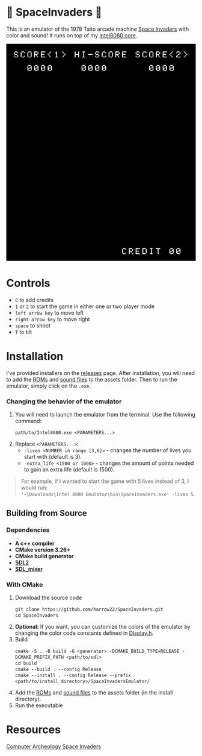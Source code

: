 # 👾 SpaceInvaders 👾
This is an emulator of the 1978 Taito arcade machine [Space Invaders](https://en.wikipedia.org/wiki/Space_Invaders) with color and sound! It runs on top of my [Intel8080 core](https://github.com/harrow22/Intel8080).  
<p align="center">
  <img alt="Spacefight Invaders attract mode gif" src="https://raw.githubusercontent.com/harrow22/SpaceInvaders/master/examples/attract_mode.gif" />
</p>

# Controls
* `C` to add credits
* `1` or `2` to start the game in either one or two player mode
* `left arrow key` to move left
* `right arrow key` to move right
* `space` to shoot
* `T` to tilt

# Installation
I've provided installers on the [releases](https://github.com/harrow22/SpaceInvaders/releases) page. After installation, you will need to add the [ROMs](assets/roms) and [sound files](assets/sound) to the assets folder. Then to run the emulator, simply click on the `.exe`.

### Changing the behavior of the emulator
1) You will need to launch the emulator from the terminal. Use the following command:
   ```
   path/to/Intel8080.exe <PARAMETERS...>
   ```
2) Replace `<PARAMETERS...>`:
   * `-lives <NUMBER in range [3,6]>` - changes the number of lives you start with (default is 3).
   * `-extra_life <1500 or 1000>` - changes the amount of points needed to gain an extra life (default is 1500).

> For example, if I wanted to start the game with 5 lives instead of 3, I would run: <br/>
> `'~\Downloads\Intel 8080 Emulator\bin\SpaceInvaders.exe' -lives 5`.

## Building from Source
### Dependencies
* **A c++ compiler**
* **CMake version 3.26+**
* **CMake build generator**
* **[SDL2](https://github.com/libsdl-org/SDL)**
* **[SDL_mixer](https://github.com/libsdl-org/SDL_mixer)**

### With CMake
1) Download the source code
    ```
    git clone https://github.com/harrow22/SpaceInvaders.git
    cd SpaceInvaders
    ```
2) **Optional:** If you want, you can customize the colors of the emulator by changing the color code constants defined in [Display.h](src/components/Display.h).  
3) Build
    ```
    cmake -S . -B build -G <generator> -DCMAKE_BUILD_TYPE=RELEASE -DCMAKE_PREFIX_PATH <path/to/sdl>
    cd build
    cmake --build . --config Release
    cmake --install . --config Release --prefix <path/to/install_directory>/SpaceInvadersEmulator/
    ```
4) Add the [ROMs](assets/roms) and [sound files](assets/sound) to the assets folder (in the install directory).
5) Run the executable

# Resources
[Computer Archeology Space Invaders](https://computerarcheology.com/Arcade/SpaceInvaders/)